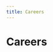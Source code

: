 ```yaml
---
title: Careers
---
```

<head>
<meta name="description" content="View job descriptions, salary ranges, and further information about career opportunities at RISC Zero."/>
<meta property="og:description" content="View job descriptions, salary ranges, and further information about career opportunities at RISC Zero."/>

<link rel="stylesheet" type="text/css" media="all" href="https://assets.rippling-ats.com/stylesheets/embed.css" />
<script type="text/javascript">
		var ht_settings = ( ht_settings || new Object() );
		ht_settings.site_url = "risczero";
		// set this to true if you want jobs to open in a new window
		ht_settings.open_jobs_in_new_tab = false;
</script>

<script src="https://assets.rippling-ats.com/javascripts/embed.js" type="text/javascript"></script>
</head>

# Careers

<div id="hiringthing-jobs"></div>